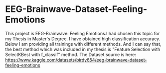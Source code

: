 # EEG-Brainwave-Dataset-Feeling-Emotions

This project is EEG-Brainwave: Feeling Emotions.I had chosen this topic for my Thesis in Master's Degree. I have obtained high classification accuracy.
Below I am providing all trainings with different methods. And I can say that, the best method which was included in my thesis is "Feature Selection with SelectKBest with f_classif" method. 
The Dataset source is here: https://www.kaggle.com/datasets/birdy654/eeg-brainwave-dataset-feeling-emotions 
